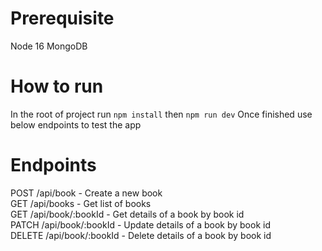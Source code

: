 # Prerequisite
Node 16 
MongoDB 

# How to run
In the root of project run ```npm install``` then ```npm run dev``` 
Once finished use below endpoints to test the app

# Endpoints
POST /api/book - Create a new book  
GET /api/books - Get list of books  
GET /api/book/:bookId - Get details of a book by book id  
PATCH /api/book/:bookId - Update details of a book by book id  
DELETE /api/book/:bookId - Delete details of a book by book id

